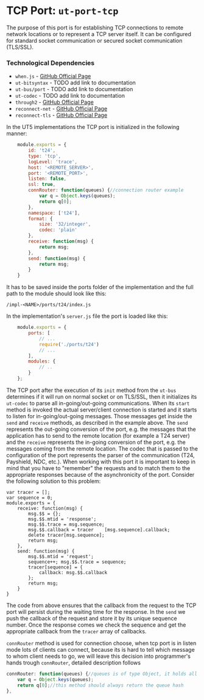 # **TCP Port:** `ut-port-tcp` #
The purpose of this port is for establishing TCP connections to remote network locations or to represent a TCP server itself.
It can be configured for standard socket communication or secured socket communication (TLS/SSL).

### **Technological Dependencies** ###

 - `when.js` - [GitHub Official Page](https://github.com/cujojs/when)
 - `ut-bitsyntax` - TODO add link to documentation
 - `ut-bus/port` - TODO add link to documentation
 - `ut-codec` - TODO add link to documentation
 - `through2` - [GitHub Official Page](https://github.com/rvagg/through2)
 - `reconnect-net` - [GitHub Official Page](https://github.com/juliangruber/reconnect-net)
 - `reconnect-tls` - [GitHub Official Page](https://github.com/fgascon/reconnect-tls)

In the UT5 implementations the TCP port is initialized in the following manner:

```javascript
    module.exports = {
        id: 't24',
        type: 'tcp',
        logLevel: 'trace',
        host: '<REMOTE_SERVER>',
        port: '<REMOTE_PORT>',
        listen: false,
        ssl: true,
        connRouter: function(queues) {//connection router example
            var q = Object.keys(queues);
            return q[0];
        },
        namespace: ['t24'],
        format: {
            size: '32/integer',
            codec: 'plain'
        },
        receive: function(msg) {
            return msg;
        },
        send: function(msg) {
            return msg;
        }
    }
```

It has to be saved inside the ports folder of the implementation and the full path to the module should look like this:

    /impl-<NAME>/ports/t24/index.js

In the implementation's `server.js` file the port is loaded like this:

```javascript
    module.exports = {
        ports: [
            // ...
            require('./ports/t24')
            // ...
        ],
        modules: {
            // ..
        }
    };
```

The TCP port after the execution of its `init` method from the `ut-bus` determines if it will run on normal socket or on TLS/SSL, then it initializes
its `ut-codec` to parse all in-going/out-going communications.
When its `start` method is invoked the actual server/client connection is started and it starts to listen for in-going/out-going messages.
Those messages get inside the `send` and `receive` methods, as described in the example above. The `send` represents the out-going conversion
of the port, e.g. the messages that the application has to send to the remote location (for example a T24 server) and the `receive` represents the
in-going conversion of the port, e.g. the messages coming from the remote location. The codec that is passed to the configuration of the port
represents the parser of the communication (T24, Payshield, NDC, etc.).
When working with this port it is important to keep in mind that you have to "remember" the requests and to match them to the appropriate responses
because of the asynchronicity of the port. Consider the following solution to this problem:

    var tracer = [];
    var sequence = 0;
    module.exports = {
        receive: function(msg) {
            msg.$$ = {};
            msg.$$.mtid = 'response';
            msg.$$.trace = msg.sequence;
            msg.$$.callback = tracer    [msg.sequence].callback;
            delete tracer[msg.sequence];
            return msg;
        },
        send: function(msg) {
            msg.$$.mtid = 'request';
            sequence++; msg.$$.trace = sequence;
            tracer[sequence] = {
                callback: msg.$$.callback
            };
            return msg;
        }
    }

The code from above ensures that the callback from the request to the TCP port will persist during the waiting time for the response.
In the `send` we push the callback of the request and store it by its unique sequence number. Once the response comes we check the sequence
and get the appropriate callback from the `tracer` array of callbacks.

`connRouter` method is used for connection choose, when tcp port is in listen mode lots of clients can connect, because its is hard to tell which message to whom client needs to go, we will
leave this decision into programmer's hands trough `connRouter`, detailed description follows

```javascript
connRouter: function(queues) {//queues is of type Object, it holds all connections available for use
    var q = Object.keys(queues);
    return q[0];//this method should always return the queue hash
},
```